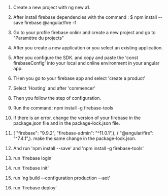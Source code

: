 1. Create a new project with ng new a1.

2. After install firebase dependencies with the command : 
$ npm install --save firebase @angular/fire -f

3. Go to your profile firebase onlinr and create a new project and go to "Paramètre du projects" 


4. After you create a new application or you select an existing application.

5. After you configure the SDK. and copy and paste the 'const firebaseConfig' into your local and online environment in your angular app.

6. THen you go to your firebase app and  select 'create a product'

7. Select 'Hosting' and after 'commencer'

8. Then you follow the step of configuration.

9. Run the command: npm install -g firebase-tools

10. If there is an error, change the version of your firebase in the package.json file and in the package-lock.json file.

11. (
    "firebase": "9.9.2",
    "firebase-admin": "^11.0.1",), (
    "@angular/fire": "^7.4.1",). make the same change in the package-lock.json.

12. And run 'npm install --save' and 'npm install -g firebase-tools'

13. run 'firebase login'

14. run 'firebase init'

15. run 'ng build --configuration production --aot'

16. run 'firebase deploy'

